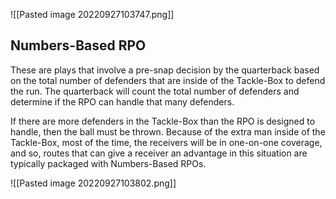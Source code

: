 
![[Pasted image 20220927103747.png]]

## Numbers-Based RPO
These are plays that involve a pre-snap decision by the quarterback based on the total number of defenders that are inside of the Tackle-Box to defend the run. The quarterback will count the total number of defenders and determine if the RPO can handle that many defenders. 

If there are more defenders in the Tackle-Box than the RPO is designed to handle, then the ball must be thrown. Because of the extra man inside of the Tackle-Box, most of the time, the receivers will be in one-on-one coverage, and so, routes that can give a receiver an advantage in this situation are typically packaged with Numbers-Based RPOs. 

![[Pasted image 20220927103802.png]]